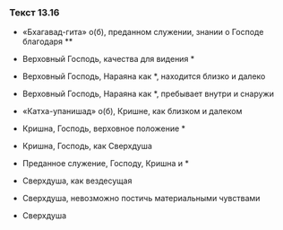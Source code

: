 ### Текст 13.16

- «Бхагавад-гита» о(б), преданном служении, знании о Господе благодаря **

- Верховный Господь, качества для видения *

- Верховный Господь, Нараяна как *, находится близко и далеко

- Верховный Господь, Нараяна как *, пребывает внутри и снаружи

- «Катха-упанишад» о(б), Кришне, как близком и далеком

- Кришна, Господь, верховное положение *

- Кришна, Господь, как Сверхдуша

- Преданное служение, Господу, Кришна и *

- Сверхдуша, как вездесущая

- Сверхдуша, невозможно постичь материальными чувствами

- Сверхдуша
	
